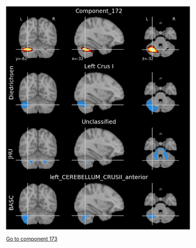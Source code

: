 ![172](preliminary/172.jpg "Component 172")

[Go to component 173](https://parietal-inria.github.io/MODL_atlas/256/173 "Component 173")
